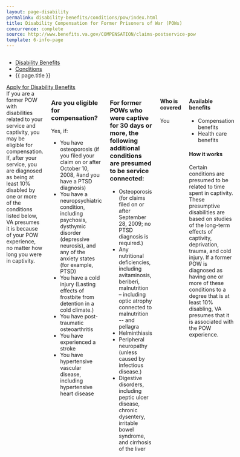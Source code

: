 ```yaml
---
layout: page-disability
permalink: disability-benefits/conditions/pow/index.html
title: Disability Compensation for Former Prisoners of War (POWs)
concurrence: complete
source: http://www.benefits.va.gov/COMPENSATION/claims-postservice-pow.asp
template: 6-info-page
---
```


<div class="splash" markdown="0">
<div class="row" markdown="0">
<div class="small-12 columns" markdown="0">

<ul class="breadcrumbs" role="menubar" aria-label="Primary">
<li class="parent"><a href="{{ site.url }}/disability-benefits/">Disability Benefits</a></li>
<li class="parent"><a href="{{ site.url }}/disability-benefits/conditions/">Conditions</a></li>
<li class="active">{{ page.title }}</li>
</ul>

</div>
</div>
</div>

<div class="main" role="main" markdown="0">

<div class="action-bar">
  <div class="row">
    <div class="small-12 columns">
      <a class="usa-button-primary" href="{{ site.url}}/disability-benefits/get/">Apply for Disability Benefits</a>
    </div>
  </div>  
</div>

<div class="section one" markdown="0">
<div class="primary" markdown="0">
<div class="row" markdown="0">
<div class="small-12 columns">

<div markdown="1">
If you are a former POW with disabilities related to your service and captivity, you may be eligible for compensation. If, after your service, you are diagnosed as being at least 10% disabled by one or more of the conditions listed below, VA presumes it is because of your POW experience, no matter how long you were in captivity.
</div>

<div class="call-out" markdown="1">

### Are you eligible for compensation?

Yes, if:

-	You have osteoporosis (if you filed your claim on or after October 10, 2008, #and you have a PTSD diagnosis)
-	You have a neuropsychiatric condition, including psychosis, dysthymic disorder (depressive neurosis), and any of the anxiety states (for example, PTSD)
-	You have a cold injury (Lasting effects of frostbite from detention in a cold climate.)
-	You have post-traumatic osteoarthritis
-	You have experienced a stroke
-	You have hypertensive vascular disease, including hypertensive heart disease

</div>

<div class="call-out" markdown="1">

### For former POWs who were captive for 30 days or more, the following additional conditions are presumed to be service connected:

-	Osteoporosis (for claims filed on or after September 28, 2009; no PTSD diagnosis is required.)
-	Any nutritional deficiencies, including avitaminosis, beriberi, malnutrition – including optic atrophy connected to malnutrition -- and pellagra
-	Helminthiasis
-	Peripheral neuropathy (unless caused by infectious disease.)
-	Digestive disorders, including peptic ulcer disease, chronic dysentery, irritable bowel syndrome, and cirrhosis of the liver

</div>

<div class="call-out" markdown="1">

#### Who is covered

You

</div>

<div markdown="1">

#### Available benefits

-	Compensation benefits
-	Health care benefits

#### How it works

Certain conditions are presumed to be related to time spent in captivity. These presumptive disabilities are based on studies of the long-term effects of captivity, deprivation, trauma, and cold injury. If a former POW is diagnosed as having one or more of these conditions to a degree that is at least 10% disabling, VA presumes that it is associated with the POW experience.

</div>

</div>
</div>
</div>


</div>
